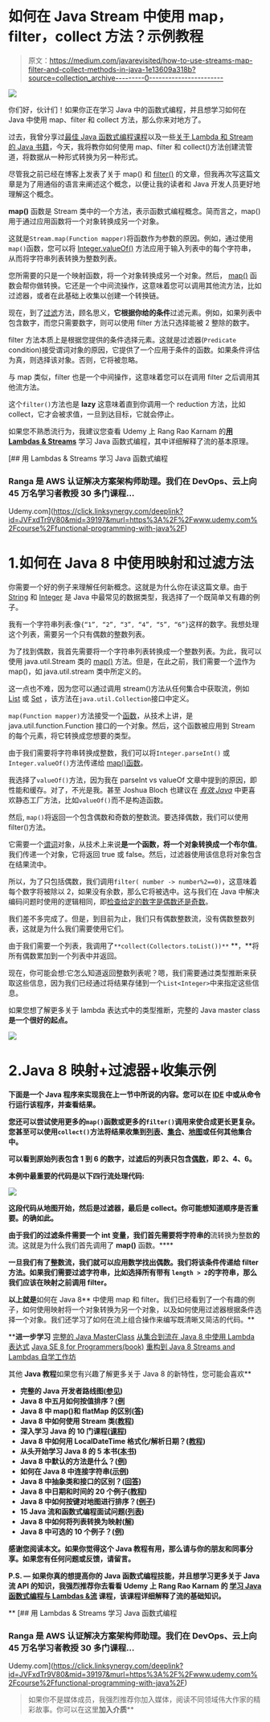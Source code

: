 # 如何在 Java Stream 中使用 map，filter，collect 方法？示例教程

> 原文：<https://medium.com/javarevisited/how-to-use-streams-map-filter-and-collect-methods-in-java-1e13609a318b?source=collection_archive---------0----------------------->

[![](img/5e43931df807fab28942ebf18c10ae8c.png)](https://click.linksynergy.com/deeplink?id=JVFxdTr9V80&mid=39197&murl=https%3A%2F%2Fwww.udemy.com%2Fcourse%2Ffunctional-programming-with-java%2F)

你们好，伙计们！如果你正在学习 Java 中的函数式编程，并且想学习如何在 Java 中使用 map、filter 和 collect 方法，那么你来对地方了。

过去，我曾分享过[最佳 Java 函数式编程课程](https://javarevisited.blogspot.com/2020/04/top-5-courses-to-learn-functional-programming-in-java-with-lambda-and-stream.html)以及一些[关于 Lambda 和 Stream 的 Java 书籍](/javarevisited/7-best-java-tutorials-and-books-to-learn-lambda-expression-and-stream-api-and-other-features-3083e6038e14)，今天，我将教你如何使用 map、filter 和 collect()方法创建流管道，将数据从一种形式转换为另一种形式。

尽管我之前已经在博客上发表了关于 map() 和 [filter()](http://www.java67.com/2016/08/java-8-stream-filter-method-example.html) 的文章，但我再次写这篇文章是为了用通俗的语言来阐述这个概念，以便让我的读者和 Java 开发人员更好地理解这个概念。

**map()** 函数是 Stream 类中的一个方法，表示函数式编程概念。简而言之，map()用于通过应用函数将一个对象转换成另一个对象。

这就是`Stream.map(Function mapper)`将函数作为参数的原因。例如，通过使用`map()`函数，您可以将 [Integer.valueOf()](https://javarevisited.blogspot.sg/2011/08/convert-string-to-integer-to-string.html) 方法应用于输入列表中的每个字符串，从而将字符串列表转换为整数列表。

您所需要的只是一个映射函数，将一个对象转换成另一个对象。然后， [map()](https://javarevisited.blogspot.sg/2016/03/difference-between-map-and-flatmap-in-java8.html) 函数会帮你做转换。它还是一个中间流操作，这意味着您可以调用其他流方法，比如过滤器，或者在此基础上收集以创建一个转换链。

现在，到了[过滤](http://www.java67.com/2018/03/java-8-stream-find-first-and-filter-example.html)方法，顾名思义，**它根据你给的条件**过滤元素。例如，如果列表中包含数字，而您只需要数字，则可以使用 filter 方法只选择能被 2 整除的数字。

filter 方法本质上是根据您提供的条件选择元素。这就是过滤器(`Predicate` condition)接受谓词对象的原因，它提供了一个应用于条件的函数。如果条件评估为真，则选择该对象。否则，它将被忽略。

与 map 类似，filter 也是一个中间操作，这意味着您可以在调用 filter 之后调用其他流方法。

这个`filter()`方法也是 **lazy** 这意味着直到你调用一个 reduction 方法，比如 collect，它才会被求值，一旦到达目标，它就会停止。

如果您不熟悉流行为，我建议您查看 Udemy 上 Rang Rao Karnam 的[**用 Lambdas & Streams**](https://click.linksynergy.com/deeplink?id=JVFxdTr9V80&mid=39197&murl=https%3A%2F%2Fwww.udemy.com%2Fcourse%2Ffunctional-programming-with-java%2F) 学习 Java 函数式编程，其中详细解释了流的基本原理。

[](https://click.linksynergy.com/deeplink?id=JVFxdTr9V80&mid=39197&murl=https%3A%2F%2Fwww.udemy.com%2Fcourse%2Ffunctional-programming-with-java%2F) [## 用 Lambdas & Streams 学习 Java 函数式编程

### Ranga 是 AWS 认证解决方案架构师助理。我们在 DevOps、云上向 45 万名学习者教授 30 多门课程…

Udemy.com](https://click.linksynergy.com/deeplink?id=JVFxdTr9V80&mid=39197&murl=https%3A%2F%2Fwww.udemy.com%2Fcourse%2Ffunctional-programming-with-java%2F) 

# 1.如何在 Java 8 中使用映射和过滤方法

你需要一个好的例子来理解任何新概念。这就是为什么你在读这篇文章。由于 [String](http://www.java67.com/2012/12/how-to-reverse-string-in-java-stringbuffer-stringbuilder.html) 和 [Integer](https://javarevisited.blogspot.sg/2011/08/convert-string-to-integer-to-string.html) 是 Java 中最常见的数据类型，我选择了一个既简单又有趣的例子。

我有一个字符串列表:像`{“1”, “2”, “3”, “4”, “5”, “6”}`这样的数字。我想处理这个列表，需要另一个只有偶数的整数列表。

为了找到偶数，我首先需要将一个字符串列表转换成一个整数列表。为此，我可以使用 java.util.Stream 类的 [map()](http://www.java67.com/2016/09/map-reduce-example-java8.html) 方法。但是，在此之前，我们需要一个[流](http://www.java67.com/2014/04/java-8-stream-examples-and-tutorial.html)作为 map()，如 java.util.stream 类中所定义的。

这一点也不难，因为您可以通过调用 stream()方法从任何集合中获取流，例如 [List](http://www.java67.com/2012/07/sort-list-ascending-descending-order-set-arraylist.html) 或 [Set](http://javarevisited.blogspot.sg/2018/02/java-9-example-factory-methods-for-collections-immutable-list-set-map.html) ，该方法在`java.util.Collection`接口中定义。

`map(Function mapper)`方法接受一个[函数](https://javarevisited.blogspot.sg/2018/01/what-is-functional-interface-in-java-8.html)，从技术上讲，是 java.util.function.Function 接口的一个对象。然后，这个函数被应用到 Stream 的每个元素，将它转换成您想要的类型。

由于我们需要将字符串转换成整数，我们可以将`Integer.parseInt()` 或`Integer.valueOf()`方法传递给 [map()函数](https://www.java67.com/2015/01/java-8-map-function-examples.html)。

我选择了`valueOf()`方法，因为我在 parseInt vs valueOf 文章中提到的原因，即性能和缓存。对了，不光是我。甚至 Joshua Bloch 也建议在 [*有效 Java*](https://www.amazon.com/Effective-Java-3rd-Joshua-Bloch/dp/0134685997/?tag=javamysqlanta-20) 中更喜欢静态工厂方法，比如`valueOf()`而不是构造函数。

然后, `map()`将返回一个包含偶数和奇数的整数流。要选择偶数，我们可以使用 filter()方法。

它需要一个[谓词](http://javarevisited.blogspot.sg/2015/02/how-to-filter-collections-in-java-8.html)对象，从技术上来说**是一个函数，将一个对象转换成一个布尔值**。我们传递一个对象，它将返回 true 或 false。然后，过滤器使用该信息将对象包含在结果流中。

所以，为了只包括偶数，我们调用`filter( number -> number%2==0)`，这意味着每个数字将被除以 2，如果没有余数，那么它将被选中。这与我们在 Java 中解决编码问题时使用的逻辑相同，即[检查给定的数字是偶数还是奇数](http://www.java67.com/2018/05/top-75-programming-interview-questions-answers.html)。

我们差不多完成了。但是，到目前为止，我们只有偶数整数流，没有偶数整数列表，这就是为什么我们需要使用它们。

由于我们需要一个列表，我调用了`**collect(Collectors.toList())**` **，**将所有偶数累加到一个列表中并返回。

现在，你可能会想:它怎么知道返回整数列表呢？嗯，我们需要通过类型推断来获取这些信息，因为我们已经通过将结果存储到一个`List<Integer>`中来指定这些信息。

如果您想了解更多关于 lambda 表达式中的类型推断，完整的 Java master class**是一个很好的起点。**

**[![](img/9beb913e63535bc6f322659483cc3ae3.png)](https://click.linksynergy.com/fs-bin/click?id=JVFxdTr9V80&subid=0&offerid=323058.1&type=10&tmpid=14538&RD_PARM1=https%3A%2F%2Fwww.udemy.com%2Fjava-the-complete-java-developer-course%2F)**

# **2.Java 8 映射+过滤器+收集示例**

**下面是一个 Java 程序来实现我在上一节中所说的内容。您可以在 [IDE](/javarevisited/7-best-courses-to-learn-intellij-idea-for-beginners-and-experienced-java-programmers-2e9aa9bb0c05) 中或从命令行运行该程序，并查看结果。**

**您还可以尝试使用更多的`map()`函数或更多的`filter()`调用来使合成更长更复杂。您甚至可以使用`collect()`方法将结果收集到[列表](https://javarevisited.blogspot.com/2011/05/example-of-arraylist-in-java-tutorial.html)、[集合](https://javarevisited.blogspot.com/2016/01/3-ways-to-loop-over-set-or-hashset-in-java.html)、[地图](http://www.java67.com/2017/08/top-10-java-hashmap-interview-questions.html)或任何其他集合中。**

**可以看到原始列表包含 1 到 6 的数字，过滤后的列表只包含[偶数](http://javarevisited.blogspot.sg/2013/04/how-to-check-if-number-is-even-or-odd.html)，即 2、4、6。**

**本例中最重要的代码是以下四行流处理代码:**

**[![](img/d1354b0266d5968c6a2ce71d65f0b02b.png)](https://www.java67.com/2018/11/10-examples-of-collectors-in-java-8.html)**

**这段代码从地图开始，然后是过滤器，最后是 collect。你可能想知道顺序是否重要。的确如此。**

**由于我们的过滤条件需要一个 int 变量，我们首先需要将字符串的**流转换为整数**的**流。这就是为什么我们首先调用了 **map()** 函数。****

**一旦我们有了整数流，我们就可以应用数学找出偶数。我们将该条件传递给 filter 方法。如果我们需要过滤字符串，比如选择所有带有 `length > 2`的字符串，那么我们应该在映射之前调用 filter。**

**以上就是**如何在 Java 8** 中使用 map 和 filter。我们已经看到了一个有趣的例子，如何使用映射将一个对象转换为另一个对象，以及如何使用过滤器根据条件选择一个对象。我们还学习了如何在流上组合操作来编写既清晰又简洁的代码。**

****进一步学习**
[完整的 Java MasterClass](https://click.linksynergy.com/fs-bin/click?id=JVFxdTr9V80&subid=0&offerid=323058.1&type=10&tmpid=14538&RD_PARM1=https%3A%2F%2Fwww.udemy.com%2Fjava-the-complete-java-developer-course%2F)
[从集合到流在 Java 8 中使用 Lambda 表达式](https://pluralsight.pxf.io/c/1193463/424552/7490?u=https%3A%2F%2Fwww.pluralsight.com%2Fcourses%2Fjava-8-lambda-expressions-collections-streams)
[Java SE 8 for Programmers(book)](https://www.amazon.com/Java-SE8-Programmers-Deitel-Developer/dp/0133891380?tag=javamysqlanta-20)
[重构到 Java 8 Streams and Lambdas 自学工作坊](https://learning.javaspecialists.eu/courses/refactoring2j8?affcode=92815_johrd7r8)

其他 **Java 教程**如果您有兴趣了解更多关于 Java 8 的新特性，您可能会喜欢** 

*   **完整的 Java 开发者路线图([参见](https://javarevisited.blogspot.com/2019/10/the-java-developer-roadmap.html#axzz64YOHJ2TL))**
*   **Java 8 中五月如何按值排序？([例](http://www.java67.com/2017/07/how-to-sort-map-by-values-in-java-8.html)**
*   **Java 8 中 map()和 flatMap 的区别([答](https://javarevisited.blogspot.com/2016/03/difference-between-map-and-flatmap-in-java8.html))**
*   **Java 8 中如何使用 Stream 类([教程](http://www.java67.com/2014/04/java-8-stream-examples-and-tutorial.html))**
*   **深入学习 Java 的 10 门课程([课程](/javarevisited/top-5-java-online-courses-for-beginners-best-of-lot-1e1e240a758))**
*   **Java 8 中如何用 LocalDateTime 格式化/解析日期？([教程](http://javarevisited.blogspot.sg/2017/08/how-to-format-parse-dates-with-LocalDateTime-Java-8.html))**
*   **从头开始学习 Java 8 的 5 本书([本书](http://javarevisited.blogspot.sg/2016/10/best-books-to-learn-java-8.html))**
*   **Java 8 中默认的方法是什么？([例](http://www.java67.com/2017/08/java-8-default-methods-on-interface-example.html))**
*   **如何在 Java 8 中连接字符串([示例](http://www.java67.com/2016/08/java-8-stringjoin-example.html))**
*   **Java 8 中抽象类和接口的区别？([回答](http://www.java67.com/2017/08/difference-between-abstract-class-and-interface-in-java8.html))**
*   **Java 8 中日期和时间的 20 个例子([教程](https://javarevisited.blogspot.com/2015/03/20-examples-of-date-and-time-api-from-Java8.html))**
*   **Java 8 中如何按键对地图进行排序？([例子](http://javarevisited.blogspot.sg/2017/07/how-to-sort-map-by-keys-in-java-8.html#axzz4pXFCC65F))**
*   **15 Java 流和函数式编程面试问题([列表](https://www.java67.com/2018/10/java-8-stream-and-functional-programming-interview-questions-answers.html))**
*   **Java 8 中如何将列表转换为映射([解](http://javarevisited.blogspot.com/2016/04/10-examples-of-converting-list-to-map.html))**
*   **Java 8 中可选的 10 个例子？([例](http://javarevisited.blogspot.sg/2017/04/10-examples-of-optional-in-java-8.html#axzz4pXFCC65F))**

**感谢您阅读本文。如果你觉得这个 Java 教程有用，那么请与你的朋友和同事分享。如果您有任何问题或反馈，请留言。**

****P.S. —** 如果你真的想提高你的 Java 函数式编程技能，并且想学习更多关于 Java 流 API 的知识，我强烈推荐你去看看 Udemy 上 Rang Rao Karnam 的 [**学习 Java 函数式编程与 Lambdas &流**](https://click.linksynergy.com/deeplink?id=JVFxdTr9V80&mid=39197&murl=https%3A%2F%2Fwww.udemy.com%2Fcourse%2Ffunctional-programming-with-java%2F) **课程**，该课程详细解释了流的基础知识。**

**[](https://click.linksynergy.com/deeplink?id=JVFxdTr9V80&mid=39197&murl=https%3A%2F%2Fwww.udemy.com%2Fcourse%2Ffunctional-programming-with-java%2F) [## 用 Lambdas & Streams 学习 Java 函数式编程

### Ranga 是 AWS 认证解决方案架构师助理。我们在 DevOps、云上向 45 万名学习者教授 30 多门课程…

Udemy.com](https://click.linksynergy.com/deeplink?id=JVFxdTr9V80&mid=39197&murl=https%3A%2F%2Fwww.udemy.com%2Fcourse%2Ffunctional-programming-with-java%2F) 

> 如果你不是媒体成员，我强烈推荐你加入媒体，阅读不同领域伟大作家的精彩故事。你可以在这里**加入介质**[](/@somasharma_81597/membership)**